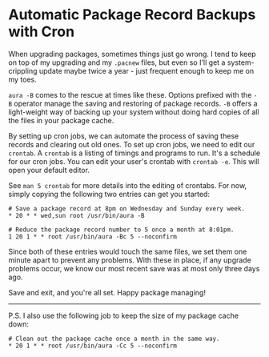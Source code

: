 Automatic Package Record Backups with Cron
==========================================

 When upgrading packages, sometimes things just go wrong. I tend to keep on top
of my upgrading and my `.pacnew` files, but even so I'll get a system-crippling
update maybe twice a year - just frequent enough to keep me on my toes.


 `aura -B` comes to the rescue at times like these. Options prefixed with the `-B`
operator manage the saving and restoring of package records. `-B` offers a
light-weight way of backing up your system without doing hard copies of all
the files in your package cache.


 By setting up cron jobs, we can automate the process of saving these records
and clearing out old ones. To set up cron jobs, we need to edit our `crontab`.
A `crontab` is a listing of timings and programs to run. It's a schedule for
our cron jobs. You can edit your user's crontab with `crontab -e`. This will
open your default editor.


 See `man 5 crontab` for more details into the editing of crontabs. For now,
simply copying the following two entries can get you started:

```
# Save a package record at 8pm on Wednesday and Sunday every week.
* 20 * * wed,sun root /usr/bin/aura -B

# Reduce the package record number to 5 once a month at 8:01pm.
1 20 1 * * root /usr/bin/aura -Bc 5 --noconfirm
```

 Since both of these entries would touch the same files, we set them one minute
apart to prevent any problems. With these in place, if any upgrade problems
occur, we know our most recent save was at most only three days ago. 

 Save and exit, and you're all set. Happy package managing!

---

P.S. I also use the following job to keep the size of my package cache down:

```
# Clean out the package cache once a month in the same way.
* 20 1 * * root /usr/bin/aura -Cc 5 --noconfirm
```
